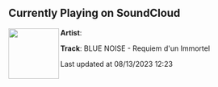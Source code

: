 ## Currently Playing on SoundCloud

[<img align="left" width="100" src="https://i1.sndcdn.com/artworks-rkuOsjM0yFOPmymt-KSgmzA-t500x500.jpg">](https://soundcloud.com/h742/requiem-dun-immortelle)

**Artist**: ‍ 

**Track**: BLUE NOISE - Requiem d'un Immortel

Last updated at 08/13/2023 12:23
